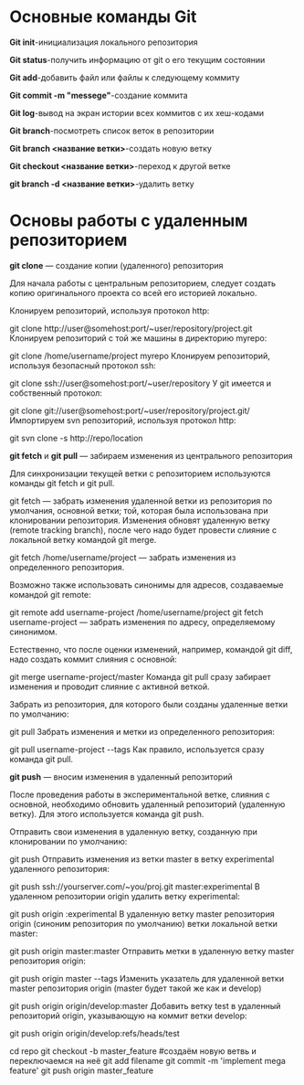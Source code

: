 # Основные команды Git

**Git init**-инициализация локального репозитория

**Git status**-получить информацию от git о его текущим состоянии

**Git add**-добавить файл или файлы к следующему коммиту

**Git commit -m "messege"**-создание коммита

**Git log**-вывод на экран истории всех коммитов с их хеш-кодами

**Git branch**-посмотреть список веток в репозитории 

**Git branch <название ветки>**-создать новую ветку

**Git checkout <название ветки>**-переход к другой ветке

**git branch -d <название ветки>**-удалить ветку

# Основы работы с удаленным репозиторием

**git clone** — создание копии (удаленного) репозитория

Для начала работы с центральным репозиторием, следует создать копию оригинального проекта со всей его историей локально.

Клонируем репозиторий, используя протокол http:

git clone http://user@somehost:port/~user/repository/project.git
Клонируем репозиторий с той же машины в директорию myrepo:

git clone /home/username/project myrepo
Клонируем репозиторий, используя безопасный протокол ssh:

git clone ssh://user@somehost:port/~user/repository
У git имеется и собственный протокол:

git clone git://user@somehost:port/~user/repository/project.git/
Импортируем svn репозиторий, используя протокол http:

git svn clone -s http://repo/location

**git fetch** и **git pull** — забираем изменения из центрального репозитория

Для синхронизации текущей ветки с репозиторием используются команды git fetch и git pull.

git fetch — забрать изменения удаленной ветки из репозитория по умолчания, основной ветки; той, которая была использована при клонировании репозитория. Изменения обновят удаленную ветку (remote tracking branch), после чего надо будет провести слияние с локальной ветку командой git merge.

git fetch /home/username/project — забрать изменения из определенного репозитория.

Возможно также использовать синонимы для адресов, создаваемые командой git remote:

git remote add username-project /home/username/project
git fetch username-project — забрать изменения по адресу, определяемому синонимом.

Естественно, что после оценки изменений, например, командой git diff, надо создать коммит слияния с основной:

git merge username-project/master
Команда git pull сразу забирает изменения и проводит слияние с активной веткой.

Забрать из репозитория, для которого были созданы удаленные ветки по умолчанию:

git pull
Забрать изменения и метки из определенного репозитория:

git pull username-project --tags
Как правило, используется сразу команда git pull.

**git push** — вносим изменения в удаленный репозиторий

После проведения работы в экспериментальной ветке, слияния с основной, необходимо обновить удаленный репозиторий (удаленную ветку). Для этого используется команда git push.

Отправить свои изменения в удаленную ветку, созданную при клонировании по умолчанию:

git push
Отправить изменения из ветки master в ветку experimental удаленного репозитория:

git push ssh://yourserver.com/~you/proj.git master:experimental
В удаленном репозитории origin удалить ветку experimental:

git push origin :experimental
В удаленную ветку master репозитория origin (синоним репозитория по умолчанию) ветки локальной ветки master:

git push origin master:master
Отправить метки в удаленную ветку master репозитория origin:

git push origin master --tags
Изменить указатель для удаленной ветки master репозитория origin (master будет такой же как и develop)

git push origin origin/develop:master
Добавить ветку test в удаленный репозиторий origin, указывающую на коммит ветки develop:

git push origin origin/develop:refs/heads/test

cd repo
git checkout -b master_feature #создаём новую ветвь и переключаемся на неё
git add filename
git commit -m 'implement mega feature'
git push origin master_feature 
